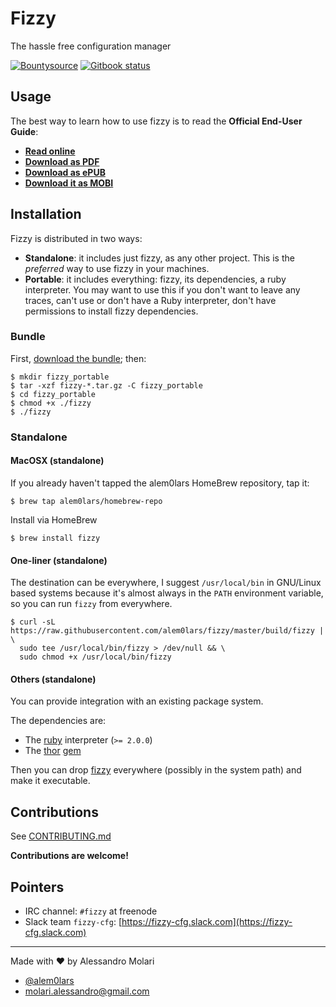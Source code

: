 Fizzy
=====

The hassle free configuration manager

[![Bountysource][bountysource_image]][bountysource_link] [![Gitbook status](gitbook_status_image)](gitbook_status_link)

## Usage

The best way to learn how to use fizzy is to read the
**Official End-User Guide**:

- [**Read online**][read_end_user_guide]
- [**Download as PDF**][download_pdf_end_user_guide]
- [**Download as ePUB**][download_epub_end_user_guide]
- [**Download it as MOBI**][download_mobi_end_user_guide]

## Installation

Fizzy is distributed in two ways:

- **Standalone**: it includes just fizzy, as any other project.
  This is the *preferred* way to use fizzy in your machines.
- **Portable**: it includes everything:
  fizzy, its dependencies, a ruby interpreter.
  You may want to use this if you don't want to leave any traces,
  can't use or don't have a Ruby interpreter,
  don't have permissions to install fizzy dependencies.

### Bundle

First, [download the bundle][download_bundle]; then:

```shellsession
$ mkdir fizzy_portable
$ tar -xzf fizzy-*.tar.gz -C fizzy_portable
$ cd fizzy_portable
$ chmod +x ./fizzy
$ ./fizzy
```

### Standalone

#### MacOSX (standalone)

If you already haven't tapped the alem0lars HomeBrew repository, tap it:
```shellsession
$ brew tap alem0lars/homebrew-repo
```

Install via HomeBrew
```shellsession
$ brew install fizzy
```

#### One-liner (standalone)

The destination can be everywhere, I suggest `/usr/local/bin` in GNU/Linux
based systems because it's almost always in the `PATH` environment variable,
so you can run `fizzy` from everywhere.

```shellsession
$ curl -sL https://raw.githubusercontent.com/alem0lars/fizzy/master/build/fizzy | \
  sudo tee /usr/local/bin/fizzy > /dev/null && \
  sudo chmod +x /usr/local/bin/fizzy
```

#### Others (standalone)

You can provide integration with an existing package system.

The dependencies are:
* The [ruby][ruby_homepage] interpreter (`>= 2.0.0`)
* The [thor][thor_homepage] [gem][thor_gem]

Then you can drop [fizzy][fizzy_bin] everywhere (possibly in the system path)
and make it executable.

## Contributions

See [CONTRIBUTING.md][contributing]

**Contributions are welcome!**

## Pointers

* IRC channel: `#fizzy` at freenode
* Slack team `fizzy-cfg`: [https://fizzy-cfg.slack.com](https://fizzy-cfg.slack.com)

----

Made with ♥ by Alessandro Molari

- [@alem0lars][twitter]
- [molari.alessandro@gmail.com][send_email]

<!-- Link declarations -->

[twitter]:    https://twitter.com/alem0lars
[send_email]: mailto:molari.alessandro@gmail.com

[ruby_homepage]: https://www.ruby-lang.org
[thor_gem]:      https://rubygems.org/gems/thor
[thor_homepage]: http://whatisthor.com

[bountysource_image]: https://img.shields.io/bountysource/team/fizzy/activity.svg
[bountysource_link]:  https://www.bountysource.com/teams/fizzy

[gitbook_status_image]: https://www.gitbook.io/button/status/book/roachhd/master-markdown
[gitbook_status_link]:  https://www.gitbook.io/book/roachhd/master-markdown/activity

[read_end_user_guide]:          https://www.gitbook.com/read/book/alem0lars/fizzy
[download_pdf_end_user_guide]:  https://www.gitbook.com/download/pdf/book/alem0lars/fizzy
[download_epub_end_user_guide]: https://www.gitbook.com/download/epub/book/alem0lars/fizzy
[download_mobi_end_user_guide]: https://www.gitbook.com/download/mobi/book/alem0lars/fizzy

[download_bundle]: https://github.com/alem0lars/fizzy/releases

[fizzy_bin]:    ./build/fizzy
[contributing]: ./CONTRIBUTING.md
